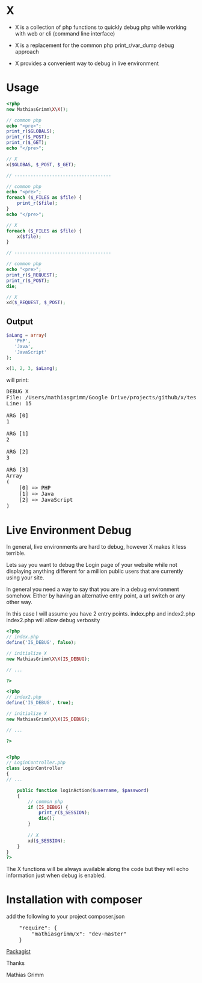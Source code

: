 X
=
* X is a collection of php functions to quickly debug php while working with web or cli (command line interface)

* X is a replacement for the common php print_r/var_dump debug approach

* X provides a convenient way to debug in live environment


Usage
=====
```php
<?php
new MathiasGrimm\X\X();

// common php
echo "<pre>";
print_r($GLOBALS);
print_r($_POST);
print_r($_GET);
echo "</pre>";

// X
x($GLOBAS, $_POST, $_GET);

// ------------------------------------

// common php
echo "<pre>";
foreach ($_FILES as $file) {
    print_r($file);
}
echo "</pre>";

// X
foreach ($_FILES as $file) {
    x($file);
}

// ------------------------------------

// common php
echo "<pre>";
print_r($_REQUEST);
print_r($_POST);
die;

// X
xd($_REQUEST, $_POST);

```

Output
-------
```php
$aLang = array(
   'PHP',
   'Java',
   'JavaScript'
);

x(1, 2, 3, $aLang);

```

will print:

<pre>
DEBUG X
File: /Users/mathiasgrimm/Google Drive/projects/github/x/test/XTest.php
Line: 15

ARG [0]
1

ARG [1]
2

ARG [2]
3

ARG [3]
Array
(
    [0] => PHP
    [1] => Java
    [2] => JavaScript
)
</pre>


Live Environment Debug 
======================
In general, live environments are hard to debug, however X makes it less terrible.

Lets say you want to debug the Login page of your website while not displaying anything different for a million public users
that are currently using your site.

In general you need a way to say that you are in a debug environment somehow. Either by having an alternative entry point, a url switch or any other way.

In this case I will assume you have 2 entry points. index.php and index2.php
index2.php will allow debug verbosity


```php
<?php
// index.php
define('IS_DEBUG', false);

// initialize X
new MathiasGrimm\X\X(IS_DEBUG);

// ...

?>

<?php
// index2.php
define('IS_DEBUG', true);

// initialize X
new MathiasGrimm\X\X(IS_DEBUG);

// ...

?>


<?php
// LoginController.php
class LoginController
{
// ...

    public function loginAction($username, $password)
    {
        // common php
        if (IS_DEBUG) {
            print_r($_SESSION);
            die();
        }
        
        // X
        xd($_SESSION);
    }
}
?>
```

The X functions will be always available along the code but they will echo information just when debug is enabled.

Installation with composer
==========================

add the following to your project composer.json

<pre>
	"require": {
        "mathiasgrimm/x": "dev-master"
    }
</pre>

[Packagist](https://packagist.org/packages/mathiasgrimm/x)


Thanks

Mathias Grimm
